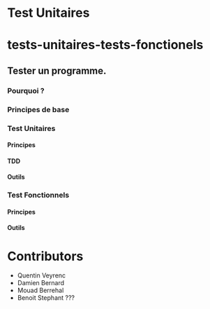 # Test Unitaires

# tests-unitaires-tests-fonctionels

## Tester un programme.

### Pourquoi ?

### Principes de base

### Test Unitaires

#### Principes

#### TDD

#### Outils

### Test Fonctionnels

#### Principes

#### Outils

# Contributors
 - Quentin Veyrenc
 - Damien Bernard
 - Mouad Berrehal
 - Benoit Stephant ???
 